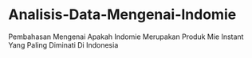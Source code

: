 # Analisis-Data-Mengenai-Indomie
Pembahasan Mengenai Apakah Indomie Merupakan Produk Mie Instant Yang Paling Diminati Di Indonesia

